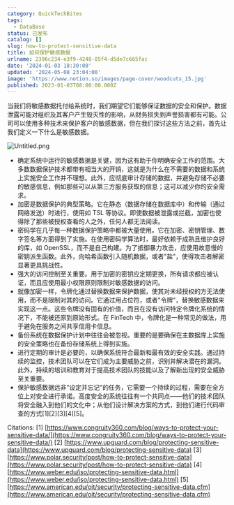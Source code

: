 ```yaml
---
category: QuickTechBites
tags:
  - DataBase
status: 已发布
catalog: []
slug: how-to-protect-sensitive-data
title: 如何保护敏感数据
urlname: 2396c234-e3f9-4248-85f4-d5de7c665fac
date: '2024-01-03 18:30:00'
updated: '2024-05-08 23:04:00'
image: 'https://www.notion.so/images/page-cover/woodcuts_15.jpg'
published: 2023-01-03T08:00:00.000Z
---
```


当我们将敏感数据托付给系统时，我们期望它们能够保证数据的安全和保护。数据泄露可能对组织及其客户产生毁灭性的影响，从财务损失到声誉损害都有可能。公司可以使用多种技术来保护客户的敏感数据，但在我们探讨这些方法之前，首先让我们定义一下什么是敏感数据。


![Untitled.png](https://prod-files-secure.s3.us-west-2.amazonaws.com/5d24fe63-e567-4804-86f9-9fdc62e13082/aa7e6578-50d6-4f37-a4e4-28071bd0fba3/Untitled.png?X-Amz-Algorithm=AWS4-HMAC-SHA256&X-Amz-Content-Sha256=UNSIGNED-PAYLOAD&X-Amz-Credential=ASIAZI2LB466ZD3BZR26%2F20250402%2Fus-west-2%2Fs3%2Faws4_request&X-Amz-Date=20250402T054057Z&X-Amz-Expires=3600&X-Amz-Security-Token=IQoJb3JpZ2luX2VjEGUaCXVzLXdlc3QtMiJIMEYCIQDybknnB6aahNczRsraBS2DNf0FD%2BZi9WW6nf8VGBGKEwIhAPvEcTO3o8pmJ2Ktw9xNw7z%2FEazqJ4ryyjobT%2BREPWuaKogECM7%2F%2F%2F%2F%2F%2F%2F%2F%2F%2FwEQABoMNjM3NDIzMTgzODA1Igy%2BlxT9Qi0GpMyw5Woq3AM6SiFwyeQfbKgqUCX7U2bjryPJaKiVTybRBHaUyZ3MJrMnpy4HctL0V74Di%2BdWfIS3IfJGdbizvswLHnerqlJraNe5hm95nd0VWPb7yKWPl5mbHRTsP8v54ONfQzv%2B%2BFnm9DSH8mwcYwWoQiSnEzKClnBx3xt7Xo9B%2FvE7ssv8wSTlVu5CYzxbQCvUuOE6Og6JOW5msfVNRULbKLAizozqKLs%2BOHJ7SE7lIrYKNdi%2FrmmQwnTJaC0Bv2VeqpBdM%2BK5%2F6HrdOU%2BpcY4Sxw%2FWz%2FuaX5%2BBWHVpBpfT1kqbJVrmGXcJmSfLV8ZVJ%2FwPka9qMxpInxTRWq5DnSM6uYszpj82Eu41bCeabjungdhC6KlVX%2BJc0%2FQWRaxu0Xq8eUJCGcedu7oD14v9TESCqUx6JIPfXKHoIisXB2zyWeqGwn9iai%2BQ7F8Egbht6G1Z5%2Fr1vDE3UH9QInVifCoXsGPlHOfUSrvshq41osqP3pS66l8dm6JJ2XTeQPtt75KwLry%2BU69QbPqY5Zn%2FI0EEvoctcuTbwlBdgInZQ7Y1ERMy5US8LzSq2H6u3%2FUQ99ZzFa%2FIW5tZymawCxrsG6xXsPdxcY2KDtfIYnpuq9C%2FJXO%2FjsiFIDuBHs%2F%2BDLJm%2BnBEzCuiLO%2FBjqkARoIaSmcBbQPpePsksK7umZOsLopSzctulp%2BSEsz2YIHU8JkAcv249dvZieXjqjWMr77Mk2WtXCNp%2BMU4B%2FwbbkANlv1qZExWK17S%2FvRcc%2FKrZMn0mndDmWMHXRU%2FjKvHM%2BKLfnzGIpc5UbsUhDHG1d4tQhIjmLgkr3U02ed%2BIBAmRsqg4A6rB3qTzxirevJvqBS2k%2Fiek0VKZJbN6TZ3LeTDQit&X-Amz-Signature=910f250a9292d1769fa16b29b4f7cf84360facd05b44dee86b01c6f4962fa254&X-Amz-SignedHeaders=host&x-id=GetObject)

- 确定系统中运行的敏感数据是关键，因为这有助于你明确安全工作的范围。大多数数据保护技术都带有相当大的开销，这就是为什么在不需要的数据和系统上实施安全工作并不理想。此外，应彻底审计存储的数据，并避免存储不必要的敏感信息，例如那些可以从第三方服务获取的信息；这可以减少你的安全需求。
- 加密是数据保护的典型策略。它在静态（数据存储在数据库中）和传输（通过网络发送）时进行，使用如 TSL 等协议。即使数据被泄露或拦截，加密也使得除了那些被授权查看的人之外，任何人都无法阅读。
- 密码学在几乎每一种数据保护策略中都被大量使用。它在加密、密钥管理、数字签名等方面得到了实施。在使用密码学算法时，最好依赖于成熟且维护良好的库，如 OpenSSL，而不是自己构建。为了抵御暴力攻击，应使用故意慢的密钥派生函数。此外，向哈希函数引入随机数据，或者"盐"，使得攻击者解密显著更具挑战性。
- 强大的访问控制至关重要。用于加密的密钥应定期更换，所有请求都应被认证，而且应使用最小权限原则限制对敏感数据的访问。
- 就像加密一样，令牌化通过替换数据来保护数据，使其对未经授权的方无法使用，而不是限制对其的访问。它通过用占位符，或者"令牌"，替换敏感数据来实现这一点。这些令牌没有固有的价值，而且在没有访问特定令牌化系统的情况下，不能被还原到原始形式。在 FinTech 中，令牌化是一种常见的做法，用于避免在服务之间共享信用卡信息。
- 备份系统在数据保护计划中往往会被忽视。重要的是要确保在主数据库上实施的安全策略也在备份存储系统上得到实施。
- 进行定期的审计是必要的，以确保系统符合最新和最有效的安全实践。通过持续的监控，技术团队可以在它们成为主要威胁之前，识别并解决潜在的漏洞。此外，持续的培训和教育对于提高技术团队的技能以及了解新出现的安全威胁至关重要。
- 保护敏感数据远非"设定并忘记"的任务，它需要一个持续的过程，需要在全方位上对安全进行承诺。高度安全的系统往往有一个共同点——他们的技术团队将安全融入到他们的文化中；从他们设计解决方案的方式，到他们进行代码审查的方式[1][2][3][4][5]。

Citations:
[1] [https://www.congruity360.com/blog/ways-to-protect-your-sensitive-data/](https://www.congruity360.com/blog/ways-to-protect-your-sensitive-data/)
[2] [https://www.upguard.com/blog/protecting-sensitive-data](https://www.upguard.com/blog/protecting-sensitive-data)
[3] [https://www.polar.security/post/how-to-protect-sensitive-data](https://www.polar.security/post/how-to-protect-sensitive-data)
[4] [https://www.weber.edu/iso/protecting-sensitive-data.html](https://www.weber.edu/iso/protecting-sensitive-data.html)
[5] [https://www.american.edu/oit/security/protecting-sensitive-data.cfm](https://www.american.edu/oit/security/protecting-sensitive-data.cfm)

